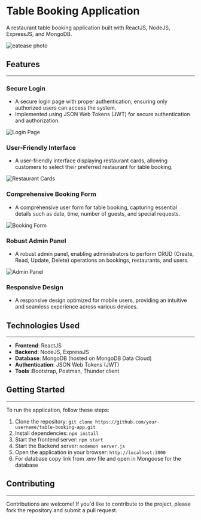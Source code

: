 

# Table Booking Application


A restaurant table booking application built with ReactJS, NodeJS, ExpressJS, and MongoDB.

![eatease photo](https://github.com/Tusharpal353/Eatease/assets/93274939/1de1d560-7b2a-4bf9-af43-1e3c73efc573)

## Features
-----------

### Secure Login

* A secure login page with proper authentication, ensuring only authorized users can access the system.
* Implemented using JSON Web Tokens (JWT) for secure authentication and authorization.

![Login Page](https://github.com/Tusharpal353/Eatease/assets/93274939/159a12ef-01c8-47d4-8abb-cb929be72970)

### User-Friendly Interface

* A user-friendly interface displaying restaurant cards, allowing customers to select their preferred restaurant for table booking.
  
![Restaurant Cards](https://github.com/Tusharpal353/Eatease/assets/93274939/a438a063-8080-4056-95e3-2fbeb38f4bf0)


### Comprehensive Booking Form

* A comprehensive user form for table booking, capturing essential details such as date, time, number of guests, and special requests.
  
![Booking Form](https://github.com/Tusharpal353/Eatease/assets/93274939/01b728b1-52f4-4ff4-9645-90cd220010b7)

### Robust Admin Panel

* A robust admin panel, enabling administrators to perform CRUD (Create, Read, Update, Delete) operations on bookings, restaurants, and users.

![Admin Panel](https://github.com/Tusharpal353/Eatease/assets/93274939/b696ceeb-eeff-4485-b9b6-022d6c944372)

### Responsive Design

* A responsive design optimized for mobile users, providing an intuitive and seamless experience across various devices.


## Technologies Used
--------------------

* **Frontend**: ReactJS
* **Backend**: NodeJS, ExpressJS
* **Database**: MongoDB (hosted on MongoDB Data Cloud)
* **Authentication**: JSON Web Tokens (JWT)
* **Tools** :Bootstrap, Postman, Thunder client

## Getting Started
---------------

To run the application, follow these steps:

1. Clone the repository: `git clone https://github.com/your-username/table-booking-app.git`
2. Install dependencies: `npm install`
3. Start the frontend server: `npm start`
4. Start the Backend server: `nodemon server.js`
5. Open the application in your browser: `http://localhost:3000`
6. For database copy link from .env file and open in Mongoose for the database

## Contributing
------------

Contributions are welcome! If you'd like to contribute to the project, please fork the repository and submit a pull request.
